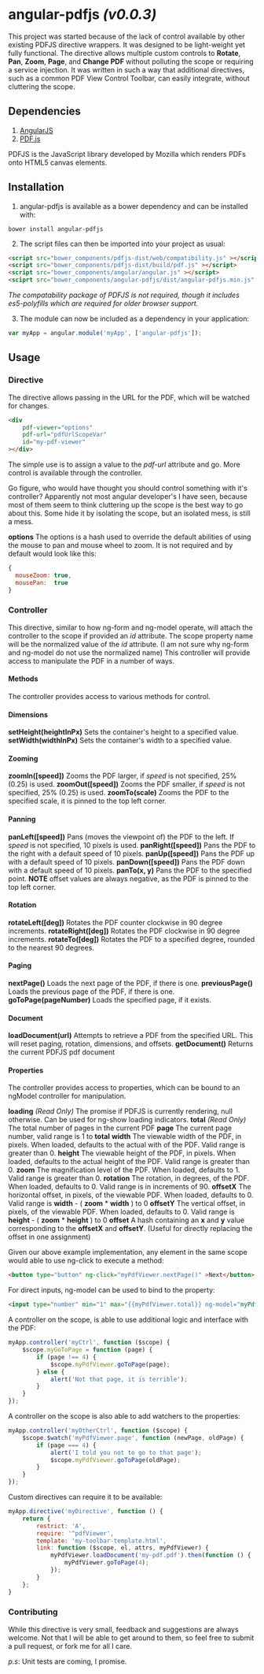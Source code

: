 # angular-pdfjs *(v0.0.3)*

This project was started because of the lack of control available by other existing PDFJS directive wrappers. It was designed to be light-weight yet fully functional. 
The directive allows multiple custom controls to **Rotate**, **Pan**, **Zoom**, **Page**, and **Change PDF** without polluting the scope or requiring a service injection.
It was written in such a way that additional directives, such as a common PDF View Control Toolbar, can easily integrate, without cluttering the scope.

## Dependencies

1. [AngularJS](https://angularjs.org/)
2. [PDF.js](http://mozilla.github.io/pdf.js/)

PDFJS is the JavaScript library developed by Mozilla which renders PDFs onto HTML5 canvas elements. 

## Installation

1. angular-pdfjs is available as a bower dependency and can be installed with:

```
bower install angular-pdfjs
```

2. The script files can then be imported into your project as usual:

```html
<script src="bower_components/pdfjs-dist/web/compatibility.js" ></script>
<script src="bower_components/pdfjs-dist/build/pdf.js" ></script>
<script src="bower_components/angular/angular.js" ></script>
<sciprt src="bower_components/angular-pdfjs/dist/angular-pdfjs.min.js" ></script>
```

*The compatability package of PDFJS is not required, though it includes es5-polyfills which are required for older browser support.*

3. The module can now be included as a dependency in your application:

```js
var myApp = angular.module('myApp', ['angular-pdfjs']);
```

## Usage

### Directive

The directive allows passing in the URL for the PDF, which will be watched for changes.

```html
<div
    pdf-viewer="options"
    pdf-url="pdfUrlScopeVar"
    id="my-pdf-viewer"
></div>
```

The simple use is to assign a value to the *pdf-url* attribute and go. More control is available through the controller.

<rant>Go figure, who would have thought you should control something with it's controller? 
Apparently not most angular developer's I have seen, because most of them seem to think cluttering up the scope is the best way to go about this.
Some hide it by isolating the scope, but an isolated mess, is still a mess. </rant>

**options**
The options is a hash used to override the default abilities of using the mouse to pan and mouse wheel to zoom.
It is not required and by default would look like this:

```js
{
  mouseZoom: true,
  mousePan:  true
}
```

### Controller
This directive, similar to how ng-form and ng-model operate, will attach the controller to the scope if provided an *id* attribute.
The scope property name will be the normalized value of the *id* attribute. (I am not sure why ng-form and ng-model do not use the normalized name)
This controller will provide access to manipulate the PDF in a number of ways.

#### Methods
The controller provides access to various methods for control.

#### Dimensions
**setHeight(heightInPx)** Sets the container's height to a specified value. 
**setWidth(widthInPx)** Sets the container's width to a specified value.

#### Zooming
**zoomIn(\[speed])** Zooms the PDF larger, if *speed* is not specified, 25% (0.25) is used.
**zoomOut(\[speed])** Zooms the PDF smaller, if *speed* is not specified, 25% (0.25) is used.
**zoomTo(scale)** Zooms the PDF to the specified scale, it is pinned to the top left corner.

#### Panning
**panLeft(\[speed])** Pans (moves the viewpoint of) the PDF to the left. If *speed* is not specified, 10 pixels is used.
**panRight(\[speed])** Pans the PDF to the right with a default speed of 10 pixels.
**panUp(\[speed])** Pans the PDF up with a default speed of 10 pixels.
**panDown(\[speed])** Pans the PDF down with a default speed of 10 pixels.
**panTo(x, y)** Pans the PDF to the specified point. **NOTE** offset values are always negative, as the PDF is pinned to the top left corner.

#### Rotation
**rotateLeft(\[deg])** Rotates the PDF counter clockwise in 90 degree increments. 
**rotateRight(\[deg])** Rotates the PDF clockwise in 90 degree increments.
**rotateTo(\[deg])** Rotates the PDF to a specified degree, rounded to the nearest 90 degrees.

#### Paging
**nextPage()** Loads the next page of the PDF, if there is one.
**previousPage()** Loads the previous page of the PDF, if there is one.
**goToPage(pageNumber)** Loads the specified page, if it exists.

#### Document
**loadDocument(url)** Attempts to retrieve a PDF from the specified URL. This will reset paging, rotation, dimensions, and offsets.
**getDocument()** Returns the current PDFJS pdf document


#### Properties
The controller provides access to properties, which can be bound to an ngModel controller for manipulation.

**loading** *(Read Only)* The promise if PDFJS is currently rendering, null otherwise. Can be used for ng-show loading indicators.
**total** *(Read Only)* The total number of pages in the current PDF
**page** The current page number, valid range is 1 to **total**
**width** The viewable width of the PDF, in pixels. When loaded, defaults to the actual with of the PDF. Valid range is greater than 0.
**height** The viewable height of the PDF, in pixels. When loaded, defaults to the actual height of the PDF. Valid range is greater than 0.
**zoom** The magnification level of the PDF. When loaded, defaults to 1. Valid range is greater than 0.
**rotation** The rotation, in degrees, of the PDF. When loaded, defaults to 0. Valid range is in increments of 90.
**offsetX** The horizontal offset, in pixels, of the viewable PDF. When loaded, defaults to 0. Valid range is **width** - ( **zoom** * **width** ) to 0
**offsetY** The vertical offset, in pixels, of the viewable PDF. When loaded, defaults to 0. Valid range is **height** - ( **zoom** * **height** ) to 0
**offset** A hash containing an **x** and **y** value corresponding to the **offsetX** and **offsetY**. (Useful for directly replacing the offset in one assignment)

Given our above example implementation, any element in the same scope would able to use ng-click to execute a method:

```html
<button type="button" ng-click="myPdfViewer.nextPage()" >Next</button>
```

For direct inputs, ng-model can be used to bind to the property:

```html
<input type="number" min="1" max="{{myPdfViewer.total}} ng-model="myPdfViewer.page" />
```

A controller on the scope, is able to use additional logic and interface with the PDF:

```js
myApp.controller('myCtrl', function ($scope) {
    $scope.myGoToPage = function (page) {
        if (page !== 4) {
            $scope.myPdfViewer.goToPage(page);
        } else {
            alert('Not that page, it is terrible');
        }
    }
});
```

A controller on the scope is also able to add watchers to the properties:

```js
myApp.controller('myOtherCtrl', function ($scope) {
    $scope.$watch('myPdfViewer.page', function (newPage, oldPage) {
        if (page === 4) {
            alert('I told you not to go to that page');
            $scope.myPdfViewer.goToPage(oldPage);
        }
    }
});
```

Custom directives can require it to be available:

```js
myApp.directive('myDirective', function () {
    return {
        restrict: 'A',
        require: '^pdfViewer',
        template: 'my-toolbar-template.html',
        link: function ($scope, el, attrs, myPdfViewer) {
            myPdfViewer.loadDocument('my-pdf.pdf').then(function () {
                myPdfViewer.goToPage(4);
            });
        }
    };
}
```

### Contributing

While this directive is very small, feedback and suggestions are always welcome. 
Not that I will be able to get around to them, so feel free to submit a pull request, or fork me for all I care.


*p.s*:
Unit tests are coming, I promise.
